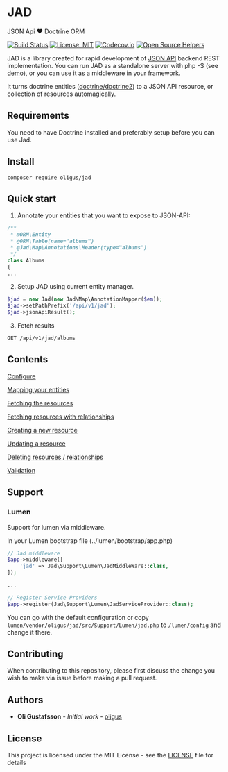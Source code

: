 # JAD

JSON Api :heart: Doctrine ORM

[![Build Status](https://travis-ci.org/oligus/jad.svg?branch=master)](https://travis-ci.org/oligus/jad)
[![License: MIT](https://img.shields.io/badge/License-MIT-yellow.svg)](https://opensource.org/licenses/MIT)
[![Codecov.io](https://codecov.io/gh/oligus/jad/branch/master/graphs/badge.svg)](https://codecov.io/gh/oligus/jad)
[![Open Source Helpers](https://www.codetriage.com/oligus/jad/badges/users.svg)](https://www.codetriage.com/oligus/jad)

JAD is a library created for rapid development of [JSON API](http://jsonapi.org) backend REST implementation. You can
run JAD as a standalone server with php -S (see [demo](demo/README.md)), or you can use it as a middleware in your framework.

It turns doctrine entities ([doctrine/doctrine2](https://github.com/doctrine/doctrine2)) to a JSON API resource, or 
collection of resources automagically.

## Requirements

You need to have Doctrine installed and preferably setup before you can use Jad.

## Install

`composer require oligus/jad`

## Quick start

1. Annotate your entities that you want to expose to JSON-API:

```php
/**
 * @ORM\Entity
 * @ORM\Table(name="albums")
 * @Jad\Map\Annotations\Header(type="albums")
 */
class Albums
{
...
```

2. Setup JAD using current entity manager. 

```php
$jad = new Jad(new Jad\Map\AnnotationMapper($em));
$jad->setPathPrefix('/api/v1/jad');
$jad->jsonApiResult();
```

3. Fetch results

``` 
GET /api/v1/jad/albums
``` 

## Contents

[Configure](docs/configure.md)

[Mapping your entities](docs/mapping.md)

[Fetching the resources](docs/fetch.md)

[Fetching resources with relationships](docs/relations.md)

[Creating a new resource](docs/create.md)

[Updating a resource](docs/update.md)

[Deleting resources / relationships](docs/delete.md)

[Validation](docs/validation.md)

## Support

### Lumen

Support for lumen via middleware.

In your Lumen bootstrap file (../lumen/bootstrap/app.php)
```php
// Jad middleware
$app->middleware([
    'jad' => Jad\Support\Lumen\JadMiddleWare::class,
]);

...

// Register Service Providers
$app->register(Jad\Support\Lumen\JadServiceProvider::class);
```

You can go with the default configuration or copy `lumen/vendor/oligus/jad/src/Support/Lumen/jad.php` to `/lumen/config`
and change it there.

## Contributing

When contributing to this repository, please first discuss the change you wish to make via issue before making a pull request.

## Authors

* **Oli Gustafsson** - *Initial work* - [oligus](https://github.com/oligus)

## License

This project is licensed under the MIT License - see the [LICENSE](LICENSE.md) file for details
